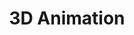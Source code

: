 ---
title: 3D Animation
slug : anime-jelle
description: ""
type: intern
members:
    - name : Jelle Dutry
      major: Multimediaproductie
      minor: Audiovisual Design
      academic-year: 3de jaar
thumbnail:
    url: jelle_dutry.jpg
    alt: ""
    height: 1
    width: 2
    text-color: "ad7b70"
    background-color: "ad7b70"
media:
    - url : jelle_dutry.jpg
      type: image
    - url : "LlMgfImuPy4"
      type: youtube
created: 08/02/2018
order: 2
---